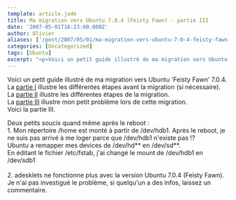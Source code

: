 ```yaml
---
template: article.jade
title: Ma migration vers Ubuntu 7.0.4 (Feisty Fawn) - partie III
date: '2007-05-01T16:23:00.000Z'
author: Olivier
aliases: ['/post/2007/05/01/ma-migration-vers-ubuntu-7-0-4-feisty-fawn-partie-iii/', '/post/2007/05/01/ma-migration-vers-ubuntu-feisty-fawn-partie-iii/']
categories: [Uncategorized]
tags: [Ubuntu]
excerpt: "<p>Voici un petit guide illustré de ma migration vers Ubuntu 'Feisty Fawn' 7.0.4.<br /> La <a href='/post/2007/05/01/Ma-migration-vers-Ubuntu-Feisty-Fawn-:-partie-I'>partie I</a> illustre les différentes étapes avant la migration (si nécessaire).<br /> La <a href='/post/2007/05/01/Ma-migration-vers-Ubuntu-Feisty-Fawn-:-partie-II'>partie II</a> illustre les différentes étapes de la migration.<br /> La <a href='/post/2007/05/01/Ma-migration-vers-Ubuntu-Feisty-Fawn-:-partie-III'>partie III</a> illustre mon petit problème lors de cette migration.<br /> Voici la partie III.</p>"
---
```


<p>Voici un petit guide illustré de ma migration vers Ubuntu 'Feisty Fawn' 7.0.4.<br />
La <a href="/post/2007/05/01/Ma-migration-vers-Ubuntu-Feisty-Fawn-:-partie-I">partie I</a> illustre les différentes étapes avant la migration (si nécessaire).<br />
La <a href="/post/2007/05/01/Ma-migration-vers-Ubuntu-Feisty-Fawn-:-partie-II">partie II</a> illustre les différentes étapes de la migration.<br />
La <a href="/post/2007/05/01/Ma-migration-vers-Ubuntu-Feisty-Fawn-:-partie-III">partie III</a> illustre mon petit problème lors de cette migration.<br />
Voici la partie III.</p>
<!--more-->
<p>Deux petits soucis quand même après le reboot :<br />
1. Mon répertoire /home est monté à partir de /dev/hdb1. Après le reboot, je ne suis pas arrivé à me loger parce que /dev/hdb1 n'existe pas !?<br />
Ubuntu a remapper mes devices de /dev/hd** en /dev/sd**.<br />
En éditant le fichier /etc/fstab, j'ai changé le mount de /dev/hdb1 en /dev/sdb1<br />
<br />
2. adesklets ne fonctionne plus avec la version Ubuntu 7.0.4 (Feisty Fawn). Je n'ai pas investigué le problème, si quelqu'un a des infos, laissez un commentaire.<br /></p>